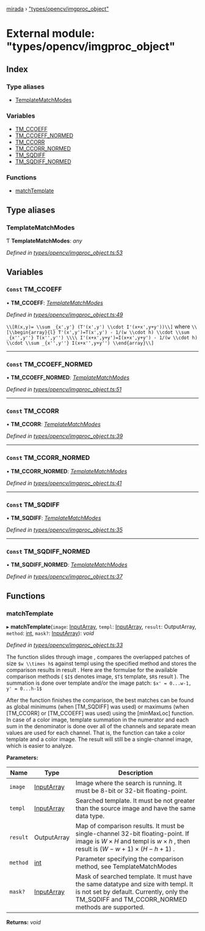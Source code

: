 [mirada](../README.md) › ["types/opencv/imgproc_object"](_types_opencv_imgproc_object_.md)

# External module: "types/opencv/imgproc_object"


## Index

### Type aliases

* [TemplateMatchModes](_types_opencv_imgproc_object_.md#templatematchmodes)

### Variables

* [TM_CCOEFF](_types_opencv_imgproc_object_.md#const-tm_ccoeff)
* [TM_CCOEFF_NORMED](_types_opencv_imgproc_object_.md#const-tm_ccoeff_normed)
* [TM_CCORR](_types_opencv_imgproc_object_.md#const-tm_ccorr)
* [TM_CCORR_NORMED](_types_opencv_imgproc_object_.md#const-tm_ccorr_normed)
* [TM_SQDIFF](_types_opencv_imgproc_object_.md#const-tm_sqdiff)
* [TM_SQDIFF_NORMED](_types_opencv_imgproc_object_.md#const-tm_sqdiff_normed)

### Functions

* [matchTemplate](_types_opencv_imgproc_object_.md#matchtemplate)

## Type aliases

###  TemplateMatchModes

Ƭ **TemplateMatchModes**: *any*

*Defined in [types/opencv/imgproc_object.ts:53](https://github.com/cancerberoSgx/mirada/blob/f0c0267/mirada/src/types/opencv/imgproc_object.ts#L53)*

## Variables

### `Const` TM_CCOEFF

• **TM_CCOEFF**: *[TemplateMatchModes](_types_opencv_imgproc_object_.md#templatematchmodes)*

*Defined in [types/opencv/imgproc_object.ts:49](https://github.com/cancerberoSgx/mirada/blob/f0c0267/mirada/src/types/opencv/imgproc_object.ts#L49)*

`\\[R(x,y)= \\sum _{x',y'} (T'(x',y') \\cdot I'(x+x',y+y'))\\]` where `\\[\\begin{array}{l}
T'(x',y')=T(x',y') - 1/(w \\cdot h) \\cdot \\sum _{x'',y''} T(x'',y'') \\\\
I'(x+x',y+y')=I(x+x',y+y') - 1/(w \\cdot h) \\cdot \\sum _{x'',y''} I(x+x'',y+y'') \\end{array}\\]`

___

### `Const` TM_CCOEFF_NORMED

• **TM_CCOEFF_NORMED**: *[TemplateMatchModes](_types_opencv_imgproc_object_.md#templatematchmodes)*

*Defined in [types/opencv/imgproc_object.ts:51](https://github.com/cancerberoSgx/mirada/blob/f0c0267/mirada/src/types/opencv/imgproc_object.ts#L51)*

___

### `Const` TM_CCORR

• **TM_CCORR**: *[TemplateMatchModes](_types_opencv_imgproc_object_.md#templatematchmodes)*

*Defined in [types/opencv/imgproc_object.ts:39](https://github.com/cancerberoSgx/mirada/blob/f0c0267/mirada/src/types/opencv/imgproc_object.ts#L39)*

___

### `Const` TM_CCORR_NORMED

• **TM_CCORR_NORMED**: *[TemplateMatchModes](_types_opencv_imgproc_object_.md#templatematchmodes)*

*Defined in [types/opencv/imgproc_object.ts:41](https://github.com/cancerberoSgx/mirada/blob/f0c0267/mirada/src/types/opencv/imgproc_object.ts#L41)*

___

### `Const` TM_SQDIFF

• **TM_SQDIFF**: *[TemplateMatchModes](_types_opencv_imgproc_object_.md#templatematchmodes)*

*Defined in [types/opencv/imgproc_object.ts:35](https://github.com/cancerberoSgx/mirada/blob/f0c0267/mirada/src/types/opencv/imgproc_object.ts#L35)*

___

### `Const` TM_SQDIFF_NORMED

• **TM_SQDIFF_NORMED**: *[TemplateMatchModes](_types_opencv_imgproc_object_.md#templatematchmodes)*

*Defined in [types/opencv/imgproc_object.ts:37](https://github.com/cancerberoSgx/mirada/blob/f0c0267/mirada/src/types/opencv/imgproc_object.ts#L37)*

## Functions

###  matchTemplate

▸ **matchTemplate**(`image`: [InputArray](_types_opencv__hacks_.md#inputarray), `templ`: [InputArray](_types_opencv__hacks_.md#inputarray), `result`: OutputArray, `method`: [int](_types_opencv__hacks_.md#int), `mask?`: [InputArray](_types_opencv__hacks_.md#inputarray)): *void*

*Defined in [types/opencv/imgproc_object.ts:33](https://github.com/cancerberoSgx/mirada/blob/f0c0267/mirada/src/types/opencv/imgproc_object.ts#L33)*

The function slides through image , compares the overlapped patches of size `$w \\times h$` against
templ using the specified method and stores the comparison results in result . Here are the formulae
for the available comparison methods ( `$I$` denotes image, `$T$` template, `$R$` result ). The
summation is done over template and/or the image patch: `$x' = 0...w-1, y' = 0...h-1$`

After the function finishes the comparison, the best matches can be found as global minimums (when
[TM_SQDIFF] was used) or maximums (when [TM_CCORR] or [TM_CCOEFF] was used) using the [minMaxLoc]
function. In case of a color image, template summation in the numerator and each sum in the
denominator is done over all of the channels and separate mean values are used for each channel.
That is, the function can take a color template and a color image. The result will still be a
single-channel image, which is easier to analyze.

**Parameters:**

Name | Type | Description |
------ | ------ | ------ |
`image` | [InputArray](_types_opencv__hacks_.md#inputarray) | Image where the search is running. It must be 8-bit or 32-bit floating-point.  |
`templ` | [InputArray](_types_opencv__hacks_.md#inputarray) | Searched template. It must be not greater than the source image and have the same data type.  |
`result` | OutputArray | Map of comparison results. It must be single-channel 32-bit floating-point. If image is $W \times H$ and templ is $w \times h$ , then result is $(W-w+1) \times (H-h+1)$ .  |
`method` | [int](_types_opencv__hacks_.md#int) | Parameter specifying the comparison method, see TemplateMatchModes  |
`mask?` | [InputArray](_types_opencv__hacks_.md#inputarray) | Mask of searched template. It must have the same datatype and size with templ. It is not set by default. Currently, only the TM_SQDIFF and TM_CCORR_NORMED methods are supported.  |

**Returns:** *void*